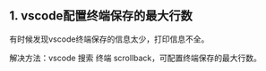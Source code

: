 ## 1. vscode配置终端保存的最大行数


有时候发现vscode终端保存的信息太少，打印信息不全。

解决方法：vscode 搜索 终端 scrollback，可配置终端保存的最大行数。



